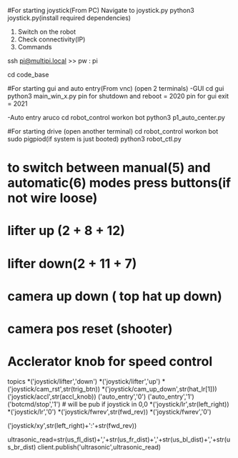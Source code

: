 #For starting joystick(From PC)
Navigate to joystick.py
python3 joystick.py(install required dependencies)


1. Switch on the robot
2. Check connectivity(IP)
3. Commands

ssh pi@multipi.local >> pw : pi


cd code_base

#For starting gui and auto entry(From vnc)
(open 2 terminals)
-GUI
cd gui
python3 main_win_x.py
pin for shutdown and reboot = 2020
pin for gui exit = 2021

-Auto entry aruco
cd robot_control
workon bot
python3 p1_auto_center.py


#For starting drive
(open another terminal)
cd robot_control
workon bot
sudo pigpiod(if system is just booted)
python3 robot_ctl.py


# to switch between manual(5) and automatic(6) modes press buttons(if not wire loose)
# lifter up (2 + 8 + 12)
# lifter down(2 + 11 + 7)
# camera up down ( top hat up down)
# camera pos reset (shooter)
# Acclerator knob for speed control



topics
*('joystick/lifter','down')
*('joystick/lifter','up')
*('joystick/cam_rst',str(trig_btn))
*('joystick/cam_up_down',str(hat_lr[1]))
('joystick/accl',str(accl_knob))
('auto_entry','0')
('auto_entry','1')
('botcmd/stop','1') # will be pub if joystick in 0,0
*('joystick/lr',str(left_right))
*('joystick/lr','0')
*('joystick/fwrev',str(fwd_rev))
*('joystick/fwrev','0')

('joystick/xy',str(left_right)+':'+str(fwd_rev))


ultrasonic_read=str(us_fl_dist)+','+str(us_fr_dist)+','+str(us_bl_dist)+','+str(us_br_dist)
client.publish('ultrasonic',ultrasonic_read)
